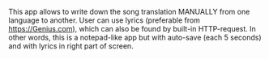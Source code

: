 This app allows to write down the song translation MANUALLY from one language to another.
User can use lyrics (preferable from https://Genius.com), which can also be found by built-in HTTP-request.
In other words, this is a notepad-like app but with auto-save (each 5 seconds) and with lyrics in right part of screen.
